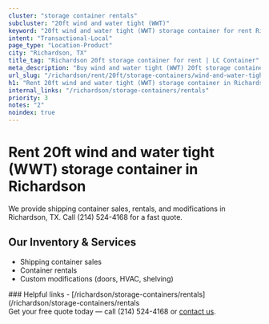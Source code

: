 ```yaml
---
cluster: "storage container rentals"
subcluster: "20ft wind and water tight (WWT)"
keyword: "20ft wind and water tight (WWT) storage container for rent Richardson, TX"
intent: "Transactional-Local"
page_type: "Location-Product"
city: "Richardson, TX"
title_tag: "Richardson 20ft storage container for rent | LC Container"
meta_description: "Buy wind and water tight (WWT) 20ft storage container rent with local delivery in Richardson, TX. LC Container — local Since 2003. Request a fast quote today."
url_slug: "/richardson/rent/20ft/storage-containers/wind-and-water-tight-wwt"
h1: "Rent 20ft wind and water tight (WWT) storage container in Richardson"
internal_links: "/richardson/storage-containers/rentals"
priority: 3
notes: "2"
noindex: true
---
```


# Rent 20ft wind and water tight (WWT) storage container in Richardson

We provide shipping container sales, rentals, and modifications in Richardson, TX. Call (214) 524-4168 for a fast quote.

## Our Inventory & Services
- Shipping container sales
- Container rentals
- Custom modifications (doors, HVAC, shelving)

<div data-section="internal-links">
### Helpful links
- [/richardson/storage-containers/rentals](/richardson/storage-containers/rentals
</div>

<div data-section="cta">
Get your free quote today — call (214) 524-4168 or <a href="/contact">contact us</a>.
</div>

<script type="application/ld+json">{"@context":"https://schema.org","@type":"FAQPage","mainEntity":[{"@type":"Question","name":"How much does delivery cost in Richardson, TX?","acceptedAnswer":{"@type":"Answer","text":"Delivery costs vary by distance and container size. Most deliveries in Richardson, TX range from $150-$300. Call (214) 524-4168 for an exact quote based on your specific location."}},{"@type":"Question","name":"Do you offer financing or payment plans?","acceptedAnswer":{"@type":"Answer","text":"We accept major credit cards, checks, and can discuss commercial terms for bulk purchases. Call (214) 524-4168 to discuss options."}},{"@type":"Question","name":"Can you customize containers in Richardson, TX?","acceptedAnswer":{"@type":"Answer","text":"Yes — we perform modifications like doors, HVAC, insulation, and shelving. Request a custom quote at (214) 524-4168 or via our contact form."}}]}</script>
